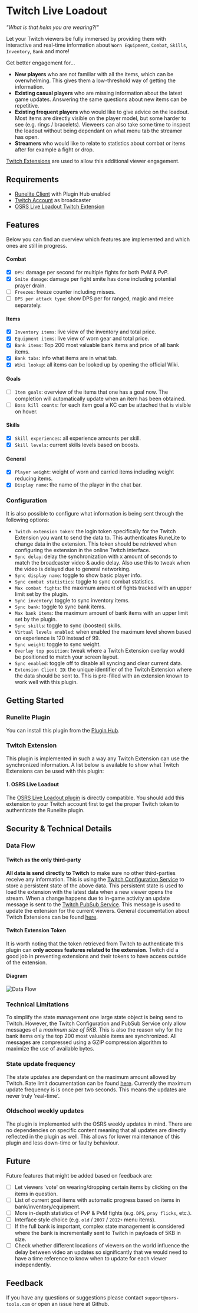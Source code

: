 # Twitch Live Loadout

*"What is that helm you are wearing?!"*

Let your Twitch viewers be fully immersed by providing them with interactive and real-time information about `Worn Equipment`, `Combat`, `Skills`, `Inventory`, `Bank` and more!

Get better engagement for...
- **New players** who are not familiar with all the items, which can be overwhelming. This gives them a low-threshold way of getting the information.
- **Existing casual players** who are missing information about the latest game updates. Answering the same questions about new items can be repetitive.
- **Existing frequent players** who would like to give advice on the loadout. Most items are directly visible on the player model, but some harder to see (e.g. rings / bracelets). Vieweers can also take some time to inspect the loadout without being dependant on what menu tab the streamer has open.
- **Streamers** who would like to relate to statistics about combat or items after for example a fight or drop.

[Twitch Extensions](https://www.twitch.tv/p/extensions/) are used to allow this additional viewer engagement.

## Requirements
- [Runelite Client](https://runelite.net/) with Plugin Hub enabled
- [Twitch Account](https://www.twitch.tv/) as broadcaster
- [OSRS Live Loadout Twitch Extension]()

## Features
Below you can find an overview which features are implemented and which ones are still in progress.

#### Combat
- [x] `DPS`: damage per second for multiple fights for both *PvM* & *PvP*.
- [x] `Smite damage`: damage per fight smite has done including potential prayer drain.
- [ ] `Freezes`: freeze counter including misses. 
- [ ] `DPS per attack type`: show DPS per for ranged, magic and melee separately.

#### Items
- [x] `Inventory items`: live view of the inventory and total price.
- [x] `Equipment items`: live view of worn gear and total price.
- [x] `Bank items`: Top 200 most valuable bank items and price of all bank items.
- [x] `Bank tabs`: info what items are in what tab.
- [x] `Wiki lookup`: all items can be looked up by opening the official Wiki.

#### Goals
- [ ] `Item goals`: overview of the items that one has a goal now. The completion will automatically update when an item has been obtained.
- [ ] `Boss kill counts`: for each item goal a KC can be attached that is visible on hover.  

#### Skills
- [x] `Skill experiences`: all experience amounts per skill.
- [x] `Skill levels`: current skills levels based on boosts.

#### General
- [x] `Player weight`: weight of worn and carried items including weight reducing items.
- [x] `Display name`: the name of the player in the chat bar.

### Configuration
It is also possible to configure what information is being sent through the following options:
- `Twitch extension token`: the login token specifically for the Twitch Extension you want to send the data to. This authenticates RuneLite to change data in the extension. This token should be retrieved when configuring the extension in the online Twitch interface.
- `Sync delay`: delay the synchronization with x amount of seconds to match the broadcaster video & audio delay. Also use this to tweak when the video is delayed due to general networking.
- `Sync display name`: toggle to show basic player info.
- `Sync combat statistics`: toggle to sync combat statistics.
- `Max combat fights`: the maximum amount of fights tracked with an upper limit set by the plugin.
- `Sync inventory`: toggle to sync inventory items.
- `Sync bank`: toggle to sync bank items.
- `Max bank items`: the maximum amount of bank items with an upper limit set by the plugin.
- `Sync skills`: toggle to sync (boosted) skills.
- `Virtual levels enabled`: when enabled the maximum level shown based on experience is 120 instead of 99. 
- `Sync weight`: toggle to sync weight.
- `Overlay top position`: tweak where a Twitch Extension overlay would be positioned to match your screen layout.
- `Sync enabled`: toggle off to disable all syncing and clear current data.
- `Extension Client ID`: the unique identifier of the Twitch Extension where the data should be sent to. This is pre-filled with an extension known to work well with this plugin.

## Getting Started

### Runelite Plugin
You can install this plugin from the [Plugin Hub](https://runelite.net/plugin-hub/).

### Twitch Extension
This plugin is implemented in such a way any Twitch Extension can use the synchronized information. A list below is available to show what Twitch Extensions can be used with this plugin:

#### 1. OSRS Live Loadout
The [OSRS Live Loadout plugin]() is directly compatible. You should add this extension to your Twitch account first to get the proper Twitch token to authenticate the Runelite plugin.

## Security & Technical Details

### Data Flow

#### Twitch as the only third-party
**All data is send directly to Twitch** to make sure no other third-parties receive any information. This is using the [Twitch Configuration Service](https://dev.twitch.tv/docs/tutorials/extension-101-tutorial-series/config-service) to store a persistent state of the above data. This persistent state is used to load the extension with the latest data when a new viewer opens the stream. When a change happens due to in-game activity an update message is sent to the [Twitch PubSub Service](https://dev.twitch.tv/docs/extensions/reference/#send-extension-pubsub-message). This message is used to update the extension for the current viewers. General documentation about Twitch Extensions can be found [here](https://dev.twitch.tv/docs/extensions/reference/
).

#### Twitch Extension Token
It is worth noting that the token retrieved from Twitch to authenticate this plugin can **only access features related to the extension**. Twitch did a good job in preventing extensions and their tokens to have access outside of the extension.

#### Diagram
![Data Flow](https://mermaid.ink/svg/eyJjb2RlIjoic3RhdGVEaWFncmFtXG4gICAgUnVuZUxpdGUgLS0-IFR3aXRjaEFwaVxuICAgIFR3aXRjaEFwaSAtLT4gQ29uZmlndXJhdGlvblNlcnZpY2VcbiAgICBUd2l0Y2hBcGkgLS0-IFB1YlN1YlNlcnZpY2VcbiAgICBDb25maWd1cmF0aW9uU2VydmljZSAtLT4gVHdpdGNoVmlld2VyXG4gICAgUHViU3ViU2VydmljZSAtLT4gVHdpdGNoVmlld2VyIiwibWVybWFpZCI6eyJ0aGVtZSI6Im5ldXRyYWwifSwidXBkYXRlRWRpdG9yIjpmYWxzZX0)

### Technical Limitations
To simplify the state management one large state object is being send to Twitch. However, the Twitch Configuration and PubSub Service only allow messages of a *maximum size of 5KB*. This is also the reason why for the bank items only the top 200 most valuable items are synchronized. All messages are compressed using a GZIP compression algorithm to maximize the use of available bytes.

### State update frequency
The state updates are dependant on the maximum amount allowed by Twitch. Rate limit documentation can be found [here](https://dev.twitch.tv/docs/api/guide/#rate-limits). Currently the maximum update frequency is is once per two seconds. This means the updates are never truly 'real-time'.

### Oldschool weekly updates
The plugin is implemented with the OSRS weekly updates in mind. There are no dependencies on specific content meaning that all updates are directly reflected in the plugin as well. This allows for lower maintenance of this plugin and less down-time or faulty behaviour.

## Future
Future features that might be added based on feedback are:
- [ ] Let viewers 'vote' on wearing/dropping certain items by clicking on the items in question.
- [ ] List of current goal items with automatic progress based on items in bank/inventory/equipment.
- [ ] More in-depth statistics of PvP & PvM fights (e.g. `DPS`, `pray flicks`, etc.).
- [ ] Interface style choice (e.g. `old` / `2007` / `2012+` menu items).
- [ ] If the full bank is important, complex state management is considered where the bank is incrementally sent to Twitch in payloads of 5KB in size.
- [ ] Check whether different locations of viewers on the world influence the delay between video an updates so significantly that we would need to have a time reference to know when to update for each viewer independently.

## Feedback
If you have any questions or suggestions please contact `support@osrs-tools.com` or open an issue here at Github.